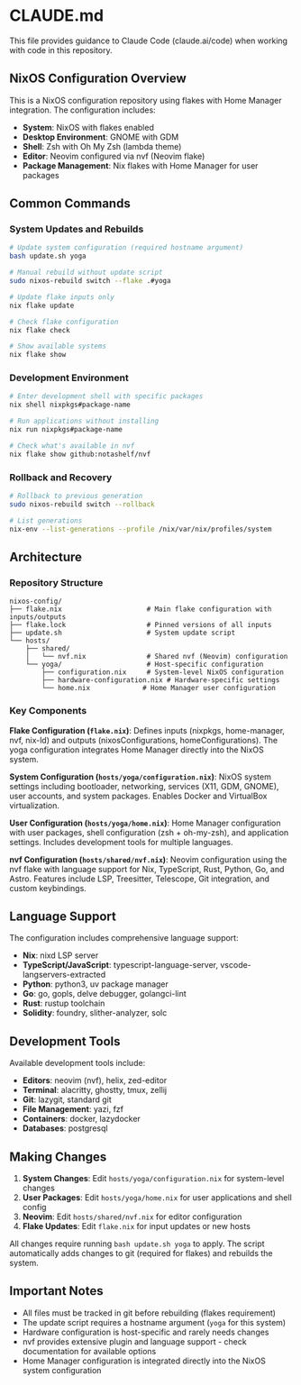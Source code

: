 # CLAUDE.md

This file provides guidance to Claude Code (claude.ai/code) when working with code in this repository.

## NixOS Configuration Overview

This is a NixOS configuration repository using flakes with Home Manager integration. The configuration includes:

- **System**: NixOS with flakes enabled
- **Desktop Environment**: GNOME with GDM
- **Shell**: Zsh with Oh My Zsh (lambda theme)
- **Editor**: Neovim configured via nvf (Neovim flake)
- **Package Management**: Nix flakes with Home Manager for user packages

## Common Commands

### System Updates and Rebuilds
```bash
# Update system configuration (required hostname argument)
bash update.sh yoga

# Manual rebuild without update script
sudo nixos-rebuild switch --flake .#yoga

# Update flake inputs only
nix flake update

# Check flake configuration
nix flake check

# Show available systems
nix flake show
```

### Development Environment
```bash
# Enter development shell with specific packages
nix shell nixpkgs#package-name

# Run applications without installing
nix run nixpkgs#package-name

# Check what's available in nvf
nix flake show github:notashelf/nvf
```

### Rollback and Recovery
```bash
# Rollback to previous generation
sudo nixos-rebuild switch --rollback

# List generations
nix-env --list-generations --profile /nix/var/nix/profiles/system
```

## Architecture

### Repository Structure
```
nixos-config/
├── flake.nix                     # Main flake configuration with inputs/outputs
├── flake.lock                    # Pinned versions of all inputs
├── update.sh                     # System update script
└── hosts/
    ├── shared/
    │   └── nvf.nix               # Shared nvf (Neovim) configuration
    └── yoga/                     # Host-specific configuration
        ├── configuration.nix     # System-level NixOS configuration
        ├── hardware-configuration.nix # Hardware-specific settings
        └── home.nix             # Home Manager user configuration
```

### Key Components

**Flake Configuration (`flake.nix`)**: Defines inputs (nixpkgs, home-manager, nvf, nix-ld) and outputs (nixosConfigurations, homeConfigurations). The yoga configuration integrates Home Manager directly into the NixOS system.

**System Configuration (`hosts/yoga/configuration.nix`)**: NixOS system settings including bootloader, networking, services (X11, GDM, GNOME), user accounts, and system packages. Enables Docker and VirtualBox virtualization.

**User Configuration (`hosts/yoga/home.nix`)**: Home Manager configuration with user packages, shell configuration (zsh + oh-my-zsh), and application settings. Includes development tools for multiple languages.

**nvf Configuration (`hosts/shared/nvf.nix`)**: Neovim configuration using the nvf flake with language support for Nix, TypeScript, Rust, Python, Go, and Astro. Features include LSP, Treesitter, Telescope, Git integration, and custom keybindings.

## Language Support

The configuration includes comprehensive language support:

- **Nix**: nixd LSP server
- **TypeScript/JavaScript**: typescript-language-server, vscode-langservers-extracted
- **Python**: python3, uv package manager
- **Go**: go, gopls, delve debugger, golangci-lint
- **Rust**: rustup toolchain
- **Solidity**: foundry, slither-analyzer, solc

## Development Tools

Available development tools include:
- **Editors**: neovim (nvf), helix, zed-editor
- **Terminal**: alacritty, ghostty, tmux, zellij
- **Git**: lazygit, standard git
- **File Management**: yazi, fzf
- **Containers**: docker, lazydocker
- **Databases**: postgresql

## Making Changes

1. **System Changes**: Edit `hosts/yoga/configuration.nix` for system-level changes
2. **User Packages**: Edit `hosts/yoga/home.nix` for user applications and shell config
3. **Neovim**: Edit `hosts/shared/nvf.nix` for editor configuration
4. **Flake Updates**: Edit `flake.nix` for input updates or new hosts

All changes require running `bash update.sh yoga` to apply. The script automatically adds changes to git (required for flakes) and rebuilds the system.

## Important Notes

- All files must be tracked in git before rebuilding (flakes requirement)
- The update script requires a hostname argument (`yoga` for this system)
- Hardware configuration is host-specific and rarely needs changes
- nvf provides extensive plugin and language support - check documentation for available options
- Home Manager configuration is integrated directly into the NixOS system configuration